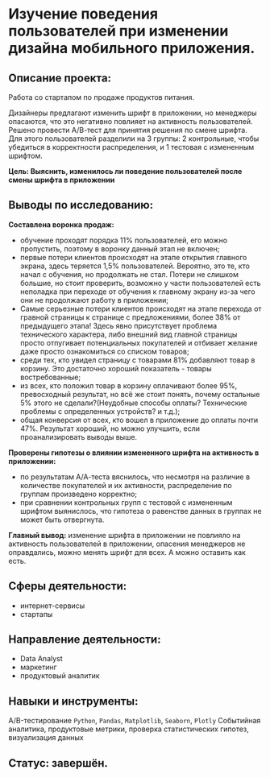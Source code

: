 # Изучение поведения пользователей при изменении дизайна мобильного приложения.
## Описание проекта:

Работа со стартапом по продаже продуктов питания.

Дизайнеры предлагают изменить шрифт в приложении, но менеджеры опасаются, что это негативно повлияет на активность пользователей. Решено провести А/В-тест для принятия решения по смене шрифта. Для этого пользователей разделили на 3 группы: 2 контрольные, чтобы убедиться в корректности распределения, и 1 тестовая с измененным шрифтом.

**Цель: Выяснить, изменилось ли поведение пользователей после смены шрифта в приложении**

## Выводы по исследованию:

**Составлена воронка продаж:**
- обучение проходят порядка 11% пользователей, его можно пропустить, поэтому в воронку данный этап не включен;
- первые потери клиентов происходят на этапе открытия главного экрана, здесь теряется 1,5% пользователей. Вероятно, это те, кто начал с обучения, но продолжать не стал. Потери не слишком большие, но стоит проверить, возможно у части пользователей есть неполадка при переходе от обучения к главному экрану из-за чего они не продолжают работу в приложении;
- Самые серьезные потери клиентов происходят на этапе перехода от гравной страницы к странице с предложениями, более 38% от предыдущего этапа! Здесь явно присутствует проблема технического характера, либо внешний вид главной страницы просто отпугивает потенциальных покупателей и отбивает желание даже просто ознакомиться со списком товаров;
- среди тех, кто увидел страницу с товарами 81% добавляют товар в корзину. Это достаточно хороший показатель - товары востребованные;
- из всех, кто положил товар в корзину оплачивают более 95%, превосходный результат, но всё же стоит понять, почему остальные 5% этого не сделали?(Неудобные способы оплаты? Технические проблемы с определенных устройств? и т.д.);
- общая конверсия от всех, кто вошел в приложение до оплаты почти 47%. Результат хороший, но можно улучшить, если проанализировать выводы выше.

**Проверены гипотезы о влиянии измененного шрифта на активность в приложении:**
- по результатам А/А-теста вяснилось, что несмотря на различие в количестве покупателей и их активности, распределение по группам произведено корректно;
- при сравнении контрольных групп с тестовой с измененным шрифтом выянислось, что гипотеза о равенстве данных в группах не может быть отвергнута.

**Главный вывод:** изменение шрифта в приложении не повлияло на активность пользователей в приложении, опасения менеджеров не оправдались, можно менять шрифт для всех. А можно оставить как есть.

## Сферы деятельности:
- интернет-сервисы
- стартапы
## Направление деятельности:
- Data Analyst
- маркетинг
- продуктовый аналитик
## Навыки и инструменты:
A/B-тестирование `Python`, `Pandas`, `Matplotlib`, `Seaborn`, `Plotly` Cобытийная аналитика, продуктовые метрики, проверка статистических гипотез, визуализация данных
## Статус: завершён.